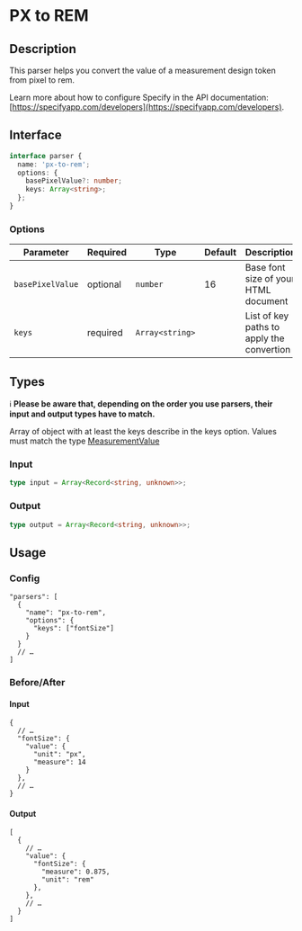 # PX to REM

## Description
This parser helps you convert the value of a measurement design token from pixel to rem.

Learn more about how to configure Specify in the API documentation: [https://specifyapp.com/developers](https://specifyapp.com/developers).

## Interface

```ts
interface parser {
  name: 'px-to-rem';
  options: {
    basePixelValue?: number;
    keys: Array<string>;
  };
}
```

### Options

| Parameter        | Required | Type            | Default | Description                               |
| ---------------- | -------- | --------------- | ------- | ----------------------------------------- |
| `basePixelValue` | optional | `number`        | 16      | Base font size of your HTML document      |
| `keys`           | required | `Array<string>` |         | List of key paths to apply the convertion |

## Types

ℹ️ **Please be aware that, depending on the order you use parsers, their input and output types have to match.**

Array of object with at least the keys describe in the keys option.
Values must match the type [MeasurementValue](https://github.com/Specifyapp/parsers/blob/master/types/tokens/Measurement.ts#L3)

### Input

```ts
type input = Array<Record<string, unknown>>;
```

### Output

```ts
type output = Array<Record<string, unknown>>;
```

## Usage

### Config
```jsonc
"parsers": [
  {
    "name": "px-to-rem",
    "options": {
      "keys": ["fontSize"]
    }
  }
  // …
]
```

### Before/After

#### Input
```jsonc
{
  // …
  "fontSize": {
    "value": {
      "unit": "px",
      "measure": 14
    }
  },
  // …
}
```

#### Output

```jsonc
[
  {
    // …
    "value": {
      "fontSize": {
        "measure": 0.875,
        "unit": "rem"
      },
    },
    // …
  }
]
```

